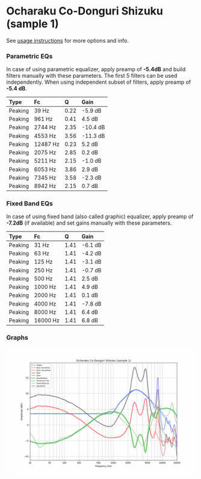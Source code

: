 # Ocharaku Co-Donguri Shizuku (sample 1)
See [usage instructions](https://github.com/jaakkopasanen/AutoEq#usage) for more options and info.

### Parametric EQs
In case of using parametric equalizer, apply preamp of **-5.4dB** and build filters manually
with these parameters. The first 5 filters can be used independently.
When using independent subset of filters, apply preamp of **-5.4 dB**.

| Type    | Fc       |    Q | Gain     |
|:--------|:---------|:-----|:---------|
| Peaking | 39 Hz    | 0.22 | -5.9 dB  |
| Peaking | 961 Hz   | 0.41 | 4.5 dB   |
| Peaking | 2744 Hz  | 2.35 | -10.4 dB |
| Peaking | 4553 Hz  | 3.56 | -11.3 dB |
| Peaking | 12487 Hz | 0.23 | 5.2 dB   |
| Peaking | 2075 Hz  | 2.85 | 0.2 dB   |
| Peaking | 5211 Hz  | 2.15 | -1.0 dB  |
| Peaking | 6053 Hz  | 3.86 | 2.9 dB   |
| Peaking | 7345 Hz  | 3.58 | -2.3 dB  |
| Peaking | 8942 Hz  | 2.15 | 0.7 dB   |

### Fixed Band EQs
In case of using fixed band (also called graphic) equalizer, apply preamp of **-7.2dB**
(if available) and set gains manually with these parameters.

| Type    | Fc       |    Q | Gain    |
|:--------|:---------|:-----|:--------|
| Peaking | 31 Hz    | 1.41 | -6.1 dB |
| Peaking | 63 Hz    | 1.41 | -4.2 dB |
| Peaking | 125 Hz   | 1.41 | -3.1 dB |
| Peaking | 250 Hz   | 1.41 | -0.7 dB |
| Peaking | 500 Hz   | 1.41 | 2.5 dB  |
| Peaking | 1000 Hz  | 1.41 | 4.9 dB  |
| Peaking | 2000 Hz  | 1.41 | 0.1 dB  |
| Peaking | 4000 Hz  | 1.41 | -7.8 dB |
| Peaking | 8000 Hz  | 1.41 | 6.4 dB  |
| Peaking | 16000 Hz | 1.41 | 6.8 dB  |

### Graphs
![](./Ocharaku%20Co-Donguri%20Shizuku%20(sample%201).png)